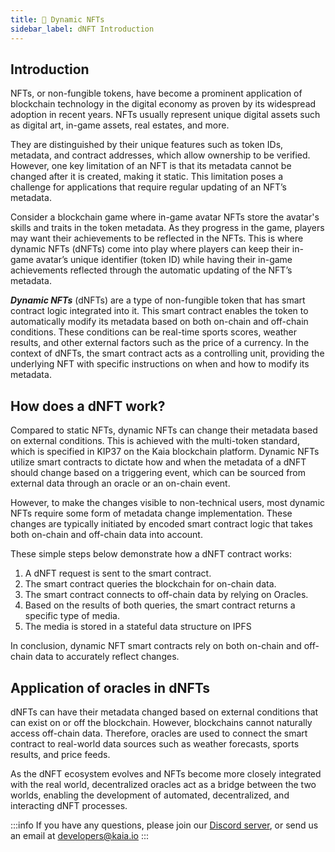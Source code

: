 ```yaml
---
title: 🎨 Dynamic NFTs
sidebar_label: dNFT Introduction
---
```


## Introduction <a id="Dynamic NFTs Introduction"></a>

NFTs, or non-fungible tokens, have become a prominent application of blockchain technology in the digital economy as proven by its widespread adoption in recent years. NFTs usually represent unique digital assets such as digital art, in-game assets, real estates, and more. 
 
They are distinguished by their unique features such as token IDs, metadata, and contract addresses, which allow ownership to be verified. However, one key limitation of an NFT is that its metadata cannot be changed after it is created, making it static. This limitation poses a challenge for applications that require regular updating of an NFT’s metadata. 

Consider a blockchain game where in-game avatar NFTs store the avatar's skills and traits in the token metadata. As they progress in the game, players may want their achievements to be reflected in the NFTs. This is where dynamic NFTs (dNFTs) come into play where players can keep their in-game avatar’s unique identifier (token ID) while having their in-game achievements reflected through the automatic updating of the NFT’s metadata. 

***Dynamic NFTs*** (dNFTs) are a type of non-fungible token that has smart contract logic integrated into it. This smart contract enables the token to automatically modify its metadata based on both on-chain and off-chain conditions. These conditions can be real-time sports scores, weather results, and other external factors such as the price of a currency. In the context of dNFTs, the smart contract acts as a controlling unit, providing the underlying NFT with specific instructions on when and how to modify its metadata.

## How does a dNFT work? <a id="How does a dNFT work"></a>
Compared to static NFTs, dynamic NFTs can change their metadata based on external conditions. This is achieved with the multi-token standard, which is specified in KIP37 on the Kaia blockchain platform. Dynamic NFTs utilize smart contracts to dictate how and when the metadata of a dNFT should change based on a triggering event, which can be sourced from external data through an oracle or an on-chain event.  

However, to make the changes visible to non-technical users, most dynamic NFTs require some form of metadata change implementation. These changes are typically initiated by encoded smart contract logic that takes both on-chain and off-chain data into account. 

These simple steps below demonstrate how a dNFT contract works: 

1. A dNFT request is sent to the smart contract. 
2. The smart contract queries the blockchain for on-chain data. 
3. The smart contract connects to off-chain data by relying on Oracles. 
4. Based on the results of both queries, the smart contract returns a specific type of media. 
5. The media is stored in a stateful data structure on IPFS 

In conclusion, dynamic NFT smart contracts rely on both on-chain and off-chain data to accurately reflect changes.

## Application of oracles in dNFTs <a id ="Application of oracles in dNFTs"></a>

dNFTs can have their metadata changed based on external conditions that can exist on or off the blockchain. However, blockchains cannot naturally access off-chain data. Therefore, oracles are used to connect the smart contract to real-world data sources such as weather forecasts, sports results, and price feeds.  

As the dNFT ecosystem evolves and NFTs become more closely integrated with the real world, decentralized oracles act as a bridge between the two worlds, enabling the development of automated, decentralized, and interacting dNFT processes.


:::info
If you have any questions, please join our [Discord server](https://discord.gg/kaiachain), or send us an email at developers@kaia.io
:::
